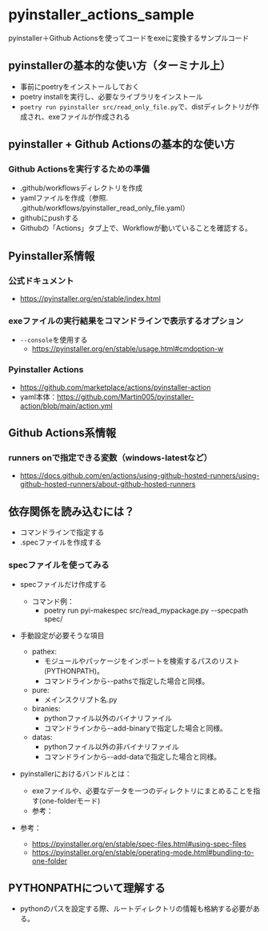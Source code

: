 # pyinstaller_actions_sample
pyinstaller＋Github Actionsを使ってコードをexeに変換するサンプルコード

## pyinstallerの基本的な使い方（ターミナル上）
- 事前にpoetryをインストールしておく
- poetry installを実行し、必要なライブラリをインストール
- `poetry run pyinstaller src/read_only_file.py`で、distディレクトリが作成され、exeファイルが作成される

## pyinstaller + Github Actionsの基本的な使い方
### Github Actionsを実行するための準備
- .github/workflowsディレクトリを作成
- yamlファイルを作成（参照. .github/workflows/pyinstaller_read_only_file.yaml）
- githubにpushする
- Githubの「Actions」タブ上で、Workflowが動いていることを確認する。

## Pyinstaller系情報
### 公式ドキュメント
- https://pyinstaller.org/en/stable/index.html

### exeファイルの実行結果をコマンドラインで表示するオプション
- `--console`を使用する
  - https://pyinstaller.org/en/stable/usage.html#cmdoption-w

### Pyinstaller Actions
- https://github.com/marketplace/actions/pyinstaller-action
- yaml本体：https://github.com/Martin005/pyinstaller-action/blob/main/action.yml

## Github Actions系情報
### runners onで指定できる変数（windows-latestなど）
- https://docs.github.com/en/actions/using-github-hosted-runners/using-github-hosted-runners/about-github-hosted-runners



## 依存関係を読み込むには？
- コマンドラインで指定する
- .specファイルを作成する

### specファイルを使ってみる
- specファイルだけ作成する
  - コマンド例：
    - poetry run pyi-makespec src/read_mypackage.py --specpath spec/

- 手動設定が必要そうな項目
  - pathex: 
    - モジュールやパッケージをインポートを検索するパスのリスト(PYTHONPATH)。
    - コマンドラインから--pathsで指定した場合と同様。
  - pure:
    - メインスクリプト名.py
  - biranies:
    - pythonファイル以外のバイナリファイル
    - コマンドラインから--add-binaryで指定した場合と同様。
  - datas:
    - pythonファイル以外の非バイナリファイル
    - コマンドラインから--add-dataで指定した場合と同様。

- pyinstallerにおけるバンドルとは：
  - exeファイルや、必要なデータを一つのディレクトリにまとめることを指す(one-folderモード)
  - 参考：

- 参考：
  - https://pyinstaller.org/en/stable/spec-files.html#using-spec-files
  - https://pyinstaller.org/en/stable/operating-mode.html#bundling-to-one-folder


## PYTHONPATHについて理解する
- pythonのパスを設定する際、ルートディレクトリの情報も格納する必要がある。